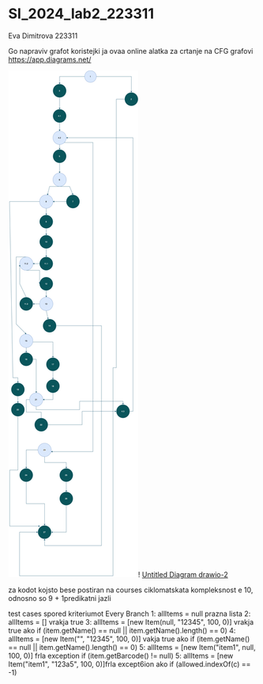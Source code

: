 # SI_2024_lab2_223311
Eva Dimitrova 223311

Go napraviv grafot koristejki ja ovaa online alatka za crtanje na CFG grafovi https://app.diagrams.net/ 

![ControlFLowGraph](image.png)!
[Untitled Diagram drawio-2](https://github.com/ed7543/SI_2024_lab2_223311/assets/100047224/64cbdc4b-79a6-4bf8-acf1-47c8ce520f13)


za kodot kojsto bese postiran na courses ciklomatskata kompleksnost e 10, odnosno so 9  + 1predikatni jazli 

test cases spored kriteriumot Every Branch 
1: allItems = null prazna lista 
2: allItems = [] vrakja true
3: allItems = [new Item(null, "12345", 100, 0)] vrakja true ako if (item.getName() == null || item.getName().length() == 0)
4: allItems = [new Item("", "12345", 100, 0)] vakja true ako if (item.getName() == null || item.getName().length() == 0)
5: allItems = [new Item("item1", null, 100, 0)] frla exception if (item.getBarcode() != null)
5: allItems = [new Item("item1", "123a5", 100, 0)]frla except6ion ako if (allowed.indexOf(c) == -1)
